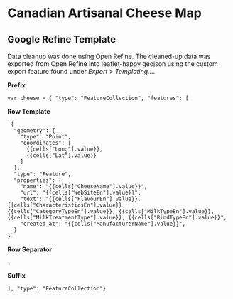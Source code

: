 # Canadian Artisanal Cheese Map

## Google Refine Template

Data cleanup was done using Open Refine. The cleaned-up data was exported from Open Refine into leaflet-happy geojson using the custom export feature found under *Export* > *Templating...*.

**Prefix**

`var cheese =
{
  "type": "FeatureCollection",
  "features": [`

**Row Template**

    `{
      "geometry": {
        "type": "Point",
        "coordinates": [
          {{cells["Long"].value}},
          {{cells["Lat"].value}}
        ]
      },
      "type": "Feature",
      "properties": {
        "name": "{{cells["CheeseName"].value}}",
        "url": "{{cells["WebSiteEn"].value}}",
        "text": "{{cells["FlavourEn"].value}}. {{cells["CharacteristicsEn"].value}} {{cells["CategoryTypeEn"].value}}, {{cells["MilkTypeEn"].value}}, {{cells["MilkTreatmentType"].value}}, {{cells["RindTypeEn"].value}}",
        "created_at": "{{cells["ManufacturerName"].value}}",
      }
    }`

**Row Separator**

`,`

**Suffix**

`], "type": "FeatureCollection"}`
